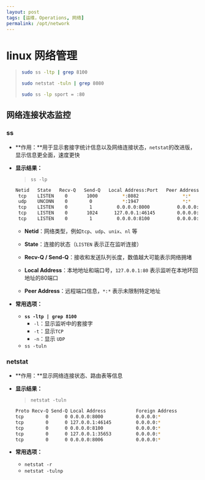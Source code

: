 ```yaml
---
layout: post
tags: [运维，Operations, 网络]
permalink: /opt/network
---
```


# linux 网络管理

> ```bash
> sudo ss -ltp | grep 8100
> ```
>
> ```bash
> sudo netstat -tuln | grep 8080
> ```
>
> ```bash
> sudo ss -lp sport = :80
> ```

## 网络连接状态监控

### ss

- **作用：**用于显示套接字统计信息以及网络连接状态，`netstat`的改进版，显示信息更全面，速度更快

- **显示结果：**

  > `ss -lp`

  ```bash
  Netid   State   Recv-Q   Send-Q   Local Address:Port   Peer Address:Port
   tcp    LISTEN    0       1000         *:8082                *:*           users:(("java",pid=3569,fd=233))
   udp    UNCONN    0        0           *:1947                *:*
   tcp    LISTEN    0        1         0.0.0.0:8000          0.0.0.0:*
   tcp    LISTEN    0       1024      127.0.0.1:46145        0.0.0.0:*
   tcp    LISTEN    0        1         0.0.0.0:8100          0.0.0.0:*       users:(("java",pid=3569,fd=276))
  ```

  - **Netid**：网络类型，例如`tcp`、`udp`、`unix`、`nl` 等

  - **State**：连接的状态（`LISTEN` 表示正在监听连接）
  - **Recv-Q / Send-Q**：接收和发送队列长度，数值越大可能表示网络拥堵

  - **Local Address**：本地地址和端口号，`127.0.0.1:80` 表示监听在本地环回地址的80端口

  - **Peer Address**：远程端口信息，`*:*` 表示未限制特定地址

- **常用选项：**

  - **`ss -ltp | grep 8100`**
    - `-l`：显示监听中的套接字
    - `-t`：显示`TCP`
    - `-n`：显示 `UDP`
  - `ss -tuln`

### netstat

- **作用：**显示网络连接状态、路由表等信息

- **显示结果：**

  > `netstat -tuln`

  ```bash
  Proto Recv-Q Send-Q Local Address           Foreign Address         State
  tcp        0      0 0.0.0.0:8000            0.0.0.0:*               LISTEN
  tcp        0      0 127.0.0.1:46145         0.0.0.0:*               LISTEN
  tcp        0      0 0.0.0.0:8100            0.0.0.0:*               LISTEN
  tcp        0      0 127.0.0.1:35653         0.0.0.0:*               LISTEN
  tcp        0      0 0.0.0.0:8006            0.0.0.0:*               LISTEN
  ```

- **常用选项：**

  - `netstat -r`
  - `netstat -tulnp`

